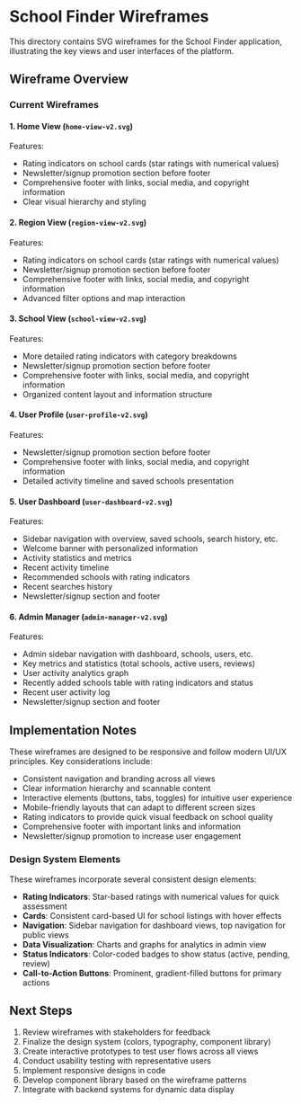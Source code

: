 # School Finder Wireframes

This directory contains SVG wireframes for the School Finder application, illustrating the key views and user interfaces of the platform.

## Wireframe Overview

### Current Wireframes

#### 1. Home View (`home-view-v2.svg`)

Features:
- Rating indicators on school cards (star ratings with numerical values)
- Newsletter/signup promotion section before footer
- Comprehensive footer with links, social media, and copyright information
- Clear visual hierarchy and styling

#### 2. Region View (`region-view-v2.svg`)

Features:
- Rating indicators on school cards (star ratings with numerical values)
- Newsletter/signup promotion section before footer
- Comprehensive footer with links, social media, and copyright information
- Advanced filter options and map interaction

#### 3. School View (`school-view-v2.svg`)

Features:
- More detailed rating indicators with category breakdowns
- Newsletter/signup promotion section before footer
- Comprehensive footer with links, social media, and copyright information
- Organized content layout and information structure

#### 4. User Profile (`user-profile-v2.svg`)

Features:
- Newsletter/signup promotion section before footer
- Comprehensive footer with links, social media, and copyright information
- Detailed activity timeline and saved schools presentation

#### 5. User Dashboard (`user-dashboard-v2.svg`)

Features:
- Sidebar navigation with overview, saved schools, search history, etc.
- Welcome banner with personalized information
- Activity statistics and metrics
- Recent activity timeline
- Recommended schools with rating indicators
- Recent searches history
- Newsletter/signup section and footer

#### 6. Admin Manager (`admin-manager-v2.svg`)

Features:
- Admin sidebar navigation with dashboard, schools, users, etc.
- Key metrics and statistics (total schools, active users, reviews)
- User activity analytics graph
- Recently added schools table with rating indicators and status
- Recent user activity log
- Newsletter/signup section and footer

## Implementation Notes

These wireframes are designed to be responsive and follow modern UI/UX principles. Key considerations include:

- Consistent navigation and branding across all views
- Clear information hierarchy and scannable content
- Interactive elements (buttons, tabs, toggles) for intuitive user experience
- Mobile-friendly layouts that can adapt to different screen sizes
- Rating indicators to provide quick visual feedback on school quality
- Comprehensive footer with important links and information
- Newsletter/signup promotion to increase user engagement

### Design System Elements

These wireframes incorporate several consistent design elements:

- **Rating Indicators**: Star-based ratings with numerical values for quick assessment
- **Cards**: Consistent card-based UI for school listings with hover effects
- **Navigation**: Sidebar navigation for dashboard views, top navigation for public views
- **Data Visualization**: Charts and graphs for analytics in admin view
- **Status Indicators**: Color-coded badges to show status (active, pending, review)
- **Call-to-Action Buttons**: Prominent, gradient-filled buttons for primary actions

## Next Steps

1. Review wireframes with stakeholders for feedback
2. Finalize the design system (colors, typography, component library)
3. Create interactive prototypes to test user flows across all views
4. Conduct usability testing with representative users
5. Implement responsive designs in code
6. Develop component library based on the wireframe patterns
7. Integrate with backend systems for dynamic data display